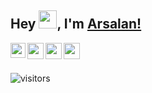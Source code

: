 ## Hey <img src="https://github.com/TheDudeThatCode/TheDudeThatCode/blob/master/Assets/Hi.gif" width="29px">, I'm [Arsalan!](https://t.me/a092devs) 

<a href="https://www.linkedin.com/in/a092devs/">
  <img align="left" width="24px" src="https://cdn.jsdelivr.net/npm/simple-icons@v3/icons/linkedin.svg"  />
</a>
<a href="https://twitter.com/a092devs">
  <img align="left" width="26px" src="https://cdn.jsdelivr.net/npm/simple-icons@v3/icons/twitter.svg" />
</a>
<a href="mailto:arsalanakhtar0@gmail.com">
  <img align="left" width="26px" src="https://cdn.jsdelivr.net/npm/simple-icons@v3/icons/gmail.svg" />
</a>
<a href="http://dev.to/a092devs">
  <img align="left" width="26px" src="https://cdn.jsdelivr.net/npm/simple-icons@v3/icons/medium.svg" />
</a>

<br />
<br />

![visitors](https://visitor-badge.laobi.icu/badge?page_id=a092devs.a092devs)
